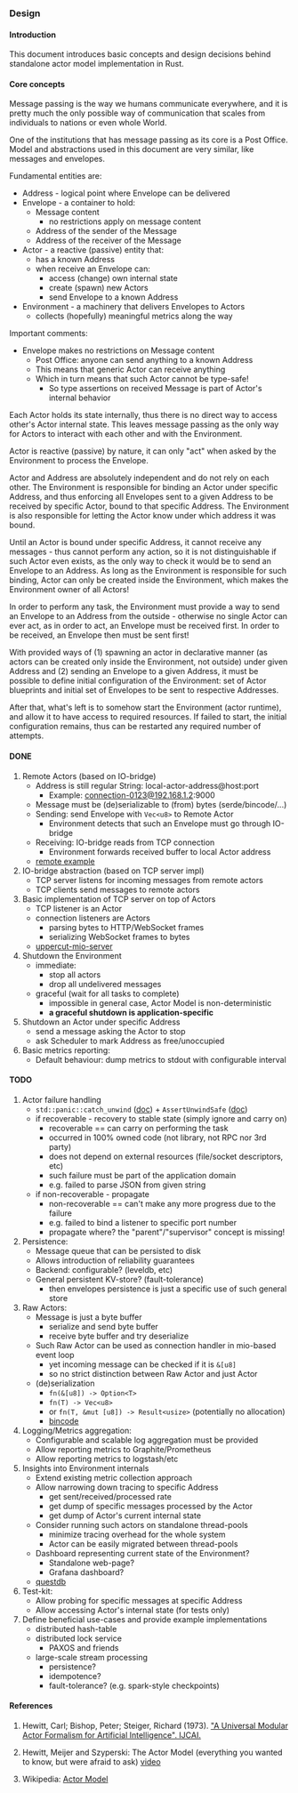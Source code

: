 ### Design

#### Introduction

This document introduces basic concepts and design decisions behind standalone 
actor model implementation in Rust.

#### Core concepts

Message passing is the way we humans communicate everywhere, and it is pretty much 
the only possible way of communication that scales from individuals to nations or 
even whole World.

One of the institutions that has message passing as its core is a Post Office. 
Model and abstractions used in this document are very similar, like messages 
and envelopes.

Fundamental entities are:
- Address - logical point where Envelope can be delivered
- Envelope - a container to hold:
  - Message content
    - no restrictions apply on message content
  - Address of the sender of the Message
  - Address of the receiver of the Message
- Actor - a reactive (passive) entity that:
  - has a known Address
  - when receive an Envelope can:
    - access (change) own internal state
    - create (spawn) new Actors
    - send Envelope to a known Address
- Environment - a machinery that delivers Envelopes to Actors
  - collects (hopefully) meaningful metrics along the way

Important comments:
- Envelope makes no restrictions on Message content
  - Post Office: anyone can send anything to a known Address
  - This means that generic Actor can receive anything
  - Which in turn means that such Actor cannot be type-safe!
    - So type assertions on received Message is part of Actor's internal behavior

Each Actor holds its state internally, thus there is no direct way to access 
other's Actor internal state. This leaves message passing as the only way for 
Actors to interact with each other and with the Environment.

Actor is reactive (passive) by nature, it can only "act" when asked by the 
Environment to process the Envelope.

Actor and Address are absolutely independent and do not rely on each other. 
The Environment is responsible for binding an Actor under specific Address, 
and thus enforcing all Envelopes sent to a given Address to be received by
specific Actor, bound to that specific Address. The Environment is also 
responsible for letting the Actor know under which address it was bound.

Until an Actor is bound under specific Address, it cannot receive any messages -
thus cannot perform any action, so it is not distinguishable if such Actor even 
exists, as the only way to check it would be to send an Envelope to an Address.
As long as the Environment is responsible for such binding, Actor can only be
created inside the Environment, which makes the Environment owner of all Actors!

In order to perform any task, the Environment must provide a way to send an
Envelope to an Address from the outside - otherwise no single Actor can ever act, 
as in order to act, an Envelope must be received first. In order to be received, 
an Envelope then must be sent first!

With provided ways of (1) spawning an actor in declarative manner (as actors can
be created only inside the Environment, not outside) under given Address and (2)
sending an Envelope to a given Address, it must be possible to define initial 
configuration of the Environment: set of Actor blueprints and initial set of 
Envelopes to be sent to respective Addresses.

After that, what's left is to somehow start the Environment (actor runtime), and 
allow it to have access to required resources. If failed to start, the initial
configuration remains, thus can be restarted any required number of attempts.

#### DONE
1. Remote Actors (based on IO-bridge)
   - Address is still regular String: local-actor-address@host:port
     - Example: connection-0123@192.168.1.2:9000
   - Message must be (de)serializable to (from) bytes (serde/bincode/...)
   - Sending: send Envelope with `Vec<u8>` to Remote Actor
     - Environment detects that such an Envelope must go through IO-bridge
   - Receiving: IO-bridge reads from TCP connection
     - Environment forwards received buffer to local Actor address
   - [remote example](https://github.com/sergey-melnychuk/uppercut/blob/master/examples/remote.rs)
1. IO-bridge abstraction (based on TCP server impl)
   - TCP server listens for incoming messages from remote actors
   - TCP clients send messages to remote actors
1. Basic implementation of TCP server on top of Actors
   - TCP listener is an Actor
   - connection listeners are Actors
     - parsing bytes to HTTP/WebSocket frames
     - serializing WebSocket frames to bytes
   - [uppercut-mio-server](https://github.com/sergey-melnychuk/uppercut-lab/tree/master/uppercut-mio-server)
1. Shutdown the Environment
   - immediate:
     - stop all actors
     - drop all undelivered messages
   - graceful (wait for all tasks to complete)
     - impossible in general case, Actor Model is non-deterministic
     - **a graceful shutdown is application-specific**
1. Shutdown an Actor under specific Address
     - send a message asking the Actor to stop
     - ask Scheduler to mark Address as free/unoccupied
1. Basic metrics reporting:
   - Default behaviour: dump metrics to stdout with configurable interval

#### TODO
1. Actor failure handling
   - `std::panic::catch_unwind` ([doc](https://doc.rust-lang.org/std/panic/fn.catch_unwind.html)) + `AssertUnwindSafe` ([doc](https://doc.rust-lang.org/std/panic/struct.AssertUnwindSafe.html)) 
   - if recoverable - recovery to stable state (simply ignore and carry on)
     - recoverable == can carry on performing the task
     - occurred in 100% owned code (not library, not RPC nor 3rd party)
     - does not depend on external resources (file/socket descriptors, etc)
     - such failure must be part of the application domain
     - e.g. failed to parse JSON from given string
   - if non-recoverable - propagate
     - non-recoverable == can't make any more progress due to the failure
     - e.g. failed to bind a listener to specific port number
     - propagate where? the "parent"/"supervisor" concept is missing!
1. Persistence:
   - Message queue that can be persisted to disk
   - Allows introduction of reliability guarantees
   - Backend: configurable? (leveldb, etc)
   - General persistent KV-store? (fault-tolerance)
     - then envelopes persistence is just a specific use of such general store
1. Raw Actors:
   - Message is just a byte buffer
     - serialize and send byte buffer
     - receive byte buffer and try deserialize
   - Such Raw Actor can be used as connection handler in mio-based event loop
     - yet incoming message can be checked if it is `&[u8]`
     - so no strict distinction between Raw Actor and just Actor
   - (de)serialization
     - `fn(&[u8]) -> Option<T>`
     - `fn(T) -> Vec<u8>` 
     - or `fn(T, &mut [u8]) -> Result<usize>` (potentially no allocation)
     - [bincode](https://github.com/servo/bincode) 
1. Logging/Metrics aggregation:
   - Configurable and scalable log aggregation must be provided
   - Allow reporting metrics to Graphite/Prometheus
   - Allow reporting metrics to logstash/etc
1. Insights into Environment internals
   - Extend existing metric collection approach
   - Allow narrowing down tracing to specific Address
     - get sent/received/processed rate
     - get dump of specific messages processed by the Actor
     - get dump of Actor's current internal state
   - Consider running such actors on standalone thread-pools
     - minimize tracing overhead for the whole system
     - Actor can be easily migrated between thread-pools
   - Dashboard representing current state of the Environment?
     - Standalone web-page?
     - Grafana dashboard?
   - [questdb](https://questdb.io/)
1. Test-kit:
   - Allow probing for specific messages at specific Address
   - Allow accessing Actor's internal state (for tests only)
1. Define beneficial use-cases and provide example implementations
   - distributed hash-table
   - distributed lock service
     - PAXOS and friends
   - large-scale stream processing
     - persistence?
     - idempotence?
     - fault-tolerance? (e.g. spark-style checkpoints)

#### References

1. Hewitt, Carl; Bishop, Peter; Steiger, Richard (1973). ["A Universal Modular Actor Formalism for Artificial Intelligence". IJCAI.](
https://www.ijcai.org/Proceedings/73/Papers/027B.pdf)

1. Hewitt, Meijer and Szyperski: The Actor Model (everything you wanted to know, but were afraid to ask) [video](https://channel9.msdn.com/Shows/Going+Deep/Hewitt-Meijer-and-Szyperski-The-Actor-Model-everything-you-wanted-to-know-but-were-afraid-to-ask)

1. Wikipedia: [Actor Model](https://en.wikipedia.org/wiki/Actor_model)
